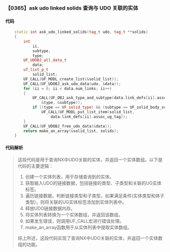 ### 【0365】ask udo linked solids 查询与 UDO 关联的实体

#### 代码

```cpp
    static int ask_udo_linked_solids(tag_t udo, tag_t **solids)  
    {  
        int  
            ii,  
            subtype,  
            type;  
        UF_UDOBJ_all_data_t  
            data;  
        uf_list_p_t  
            solid_list;  
        UF_CALL(UF_MODL_create_list(&solid_list));  
        UF_CALL(UF_UDOBJ_ask_udo_data(udo, &data));  
        for (ii = 0; ii < data.num_links; ii++)  
        {  
            UF_CALL(UF_OBJ_ask_type_and_subtype(data.link_defs[ii].assoc_ug_tag,  
                &type, &subtype));  
            if ((type == UF_solid_type) && (subtype == UF_solid_body_subtype))  
                UF_CALL(UF_MODL_put_list_item(solid_list,  
                    data.link_defs[ii].assoc_ug_tag));  
        }  
        UF_CALL(UF_UDOBJ_free_udo_data(&data));  
        return make_an_array(&solid_list, solids);  
    }

```

#### 代码解析

> 这段代码是用于查询NX中UDO关联的实体，并返回一个实体数组。以下是代码的主要逻辑：
>
> 1. 创建一个实体列表，用于存储查询到的实体。
> 2. 获取输入UDO的链接数据，包括链接的类型、子类型和关联的UG实体标签。
> 3. 遍历链接数据，判断链接类型和子类型，如果满足条件(实体类型和体子类型)，则将关联的UG实体标签添加到实体列表中。
> 4. 释放UDO链接数据内存。
> 5. 将实体列表转换为一个实体数组，并返回该数组。
> 6. 如果发生错误，则调用UF_CALL宏进行错误处理。
> 7. make_an_array函数用于从实体列表中提取实体数组。
>
> 综上所述，这段代码实现了查询NX中UDO关联的实体，并返回一个实体数组的功能。
>
